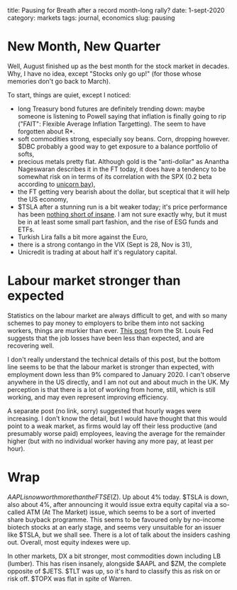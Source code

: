 title: Pausing for Breath after a record month-long rally?
date: 1-sept-2020
category: markets
tags: journal, economics
slug: pausing
 

# New Month, New Quarter

Well, August finished up as the best month for the stock market in decades.
Why, I have no idea, except "Stocks only go up!" (for those whose memories don't go back to March).

To start, things are quiet, except I noticed:

* long Treasury bond futures are definitely trending down: maybe someone is listening to Powell saying that inflation is finally going to rip ("FAIT": Flexible Average Inflation Targetting). The seem to have forgotten about R\*.
* soft commodities strong, especially soy beans. Corn, dropping however. $DBC probably a good way to get exposure to a balance portfolio of softs,
* precious metals pretty flat. Although gold is the "anti-dollar" as Anantha Nageswaran describes it in the FT today, it does have a tendency to be somewhat risk on in terms of its correlation with the SPX (0.2 beta according to [unicorn bay](https://unicornbay.com/tools/beta-calculator)),
* the FT getting very bearish about the dollar, but sceptical that it will help the US economy,
* $TSLA after a stunning run is a bit weaker today; it's price performance has been [nothing short of insane](https://wolfstreet.com/2020/08/31/tesla-the-triple-wtf-chart-of-the-year-just-put-your-brain-on-tesla-autopilot-and-believe-in-it/). I am not sure exactly why, but it must be in at least some small part fashion, and the rise of ESG funds and ETFs. 
* Turkish Lira falls a bit more against the Euro,
* there is a strong contango in the VIX (Sept is 28, Nov is 31),
* Unicredit is trading at about half it's regulatory capital. 


# Labour market stronger than expected

Statistics on the labour market are always difficult to get, and with so many schemes to pay money to employers to bribe them into not sacking workers, things are murkier than ever.
[This post](https://www.stlouisfed.org/on-the-economy/2020/june/reading-labor-market-real-time?utm_medium=email&utm_campaign=202009%20Research%20Newsletter&utm_content=202009%20Research%20Newsletter+CID_488395bf4c210988f724c5ff4c2d63e1&utm_source=Research%20newsletter&utm_term=Reading%20the%20US%20labor%20market%20in%20real%20time) from the St. Louis Fed suggests that the job losses have been less than expected, and are recovering well.

I don't really understand the technical details of this post, but the bottom line seems to be that the labour market is stronger than expected, with employment down less than 9% compared to January 2020. 
I can't observe anywhere in the US directly, and I am not out and about much in the UK. 
My perception is that there is a lot of working from home, still, which is still working, and may even represent improving efficiency.

A separate post (no link, sorry) suggested that hourly wages were increasing.
I don't know the detail, but I would have thought that this would point to a weak market, 
as firms would lay off their less productive (and presumably worse paid) employees, leaving the average for the remainder higher (but with no individual worker having any more pay, at least per hour).


# Wrap

$AAPL is now worth more than the FTSE ($Z). Up about 4% today.
$TSLA is down, also about 4%, after announcing it would issue extra equity capital via a so-called ATM (At The Market) issue, which seems to be a sort of inverted share buyback programme. This seems to be favoured only by no-income biotech stocks at an early stage, and seems very unsuitable for an issuer like $TSLA, but we shall see.
There is a lot of talk about the insiders cashing out.
Overall, most equity indexes were up.

In other markets, DX a bit stronger, most commodities down including LB (lumber). 
This has risen insanely, alongside $AAPL and $ZM, the complete opposite of $JETS.
$TLT was up, so it's hard to classify this as risk on or risk off.
$TOPX was flat in spite of Warren.

